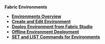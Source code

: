 <strong>Fabric Environments<strong>
        

<ul>
        <li><a href="/articles/25_environments/01_environments_overview.md">Environments Overview</a></li>
        <li><a href="/articles/25_environments/02_create_new_environment.md">Create and Edit Environment</a></li>
        <studio><li><a href="/articles/25_environments/03_deploy_env_from_Fabric_Studio.md">Deploy Environment from Fabric Studio</a></li></studio>
		<studio><li><a href="/articles/25_environments/04_offline_deployment.md">Offline Environment Deployment</a></li></studio>
		<li><a href="/articles/25_environments/05_set_and_list_commands.md">SET and LIST Commands for Environments</a></li>
</ul>










